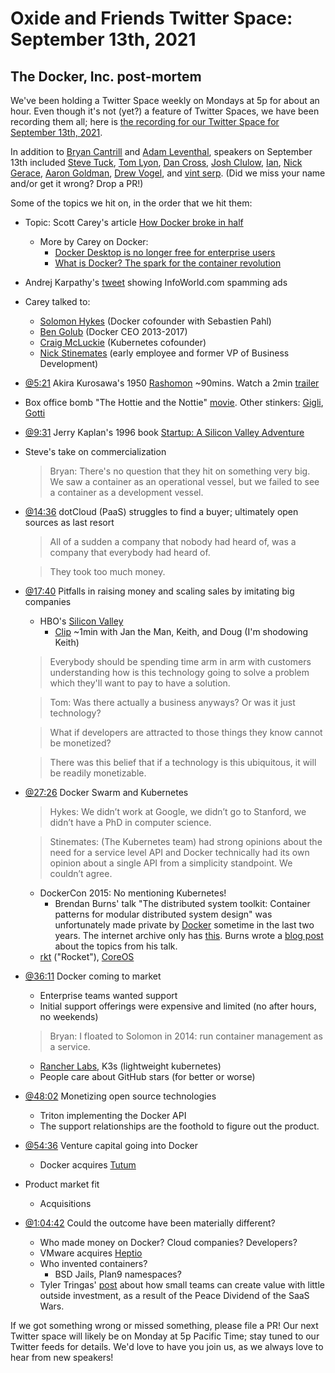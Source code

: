 # Oxide and Friends Twitter Space: September 13th, 2021

## The Docker, Inc. post-mortem

We've been holding a Twitter Space weekly on Mondays at 5p for about an hour.
Even though it's not (yet?) a feature of Twitter Spaces, we have been
recording them all; here is
[the recording for our Twitter Space for September 13th, 2021](https://youtu.be/l9LTJdT0sZ8).

In addition to
[Bryan Cantrill](https://twitter.com/bcantrill) and
[Adam Leventhal](https://twitter.com/ahl),
speakers on September 13th included
[Steve Tuck](https://twitter.com/sdtuck),
[Tom Lyon](https://twitter.com/aka_pugs),
[Dan Cross](https://twitter.com/DanCrossNYC),
[Josh Clulow](https://twitter.com/jmclulow),
[Ian](https://twitter.com/iangrunert),
[Nick Gerace](https://twitter.com/nickgeracehacks),
[Aaron Goldman](https://twitter.com/aarondgoldman),
[Drew Vogel](https://twitter.com/drewonpaper),
and [vint serp](https://twitter.com/ZackMaril).
(Did we miss your name and/or get it wrong? Drop a PR!)

Some of the topics we hit on, in the order that we hit them:

- Topic: Scott Carey's article [How Docker broke in half][docker-broke]
  - More by Carey on Docker:
    - [Docker Desktop is no longer free for enterprise users][docker-desktop]
    - [What is Docker? The spark for the container revolution][docker-what-is]
- Andrej Karpathy's [tweet](https://twitter.com/karpathy/status/1435827240286109702)
  showing InfoWorld.com spamming ads
- Carey talked to:
  - [Solomon Hykes](https://twitter.com/solomonstre)
    (Docker cofounder with Sebastien Pahl)
  - [Ben Golub](https://twitter.com/golubbe) (Docker CEO 2013-2017)
  - [Craig McLuckie](https://twitter.com/cmcluck) (Kubernetes cofounder)
  - [Nick Stinemates](https://twitter.com/nickstinemates)
    (early employee and former VP of Business Development)
- [@5:21](https://youtu.be/l9LTJdT0sZ8?t=321)
  Akira Kurosawa's 1950 [Rashomon](https://en.wikipedia.org/wiki/Rashomon) ~90mins.
  Watch a 2min [trailer](https://www.youtube.com/watch?v=xCZ9TguVOIA)
- Box office bomb "The Hottie and the Nottie" [movie][hottie].
  Other stinkers: [Gigli](https://en.wikipedia.org/wiki/Gigli),
  [Gotti](https://en.wikipedia.org/wiki/Gotti_(2018_film))
- [@9:31](https://youtu.be/l9LTJdT0sZ8?t=571)
  Jerry Kaplan's 1996 book [Startup: A Silicon Valley Adventure][startup]
- Steve's take on commercialization
  > Bryan: There's no question that they hit on something very big.
  > We saw a container as an operational vessel, but we failed to see
  > a container as a development vessel.
- [@14:36](https://youtu.be/l9LTJdT0sZ8?t=876)
  dotCloud (PaaS) struggles to find a buyer; ultimately open sources as last resort
  > All of a sudden a company that nobody had heard of,
  > was a company that everybody had heard of.

  > They took too much money.
- [@17:40](https://youtu.be/l9LTJdT0sZ8?t=1060)
  Pitfalls in raising money and scaling sales by imitating big companies
  - HBO's [Silicon Valley](https://en.wikipedia.org/wiki/Silicon_Valley_(TV_series))
    - [Clip](https://youtu.be/de5vU7NLu8o) ~1min with
      Jan the Man, Keith, and Doug (I'm shodowing Keith)
  > Everybody should be spending time arm in arm with customers understanding
  > how is this technology going to solve a problem
  > which they'll want to pay to have a solution.

  > Tom: Was there actually a business anyways? Or was it just technology?

  > What if developers are attracted to those things they know cannot be monetized?

  > There was this belief that if a technology is this ubiquitous,
  > it will be readily monetizable.
- [@27:26](https://youtu.be/l9LTJdT0sZ8?t=1646) Docker Swarm and Kubernetes
  > Hykes: We didn’t work at Google, we didn’t go to Stanford,
  > we didn’t have a PhD in computer science.

  > Stinemates: (The Kubernetes team) had strong opinions about the need for a
  > service level API and Docker technically had its own opinion about a
  > single API from a simplicity standpoint. We couldn’t agree.
  - DockerCon 2015: No mentioning Kubernetes!
    - Brendan Burns' talk "The distributed system toolkit: Container patterns for
      modular distributed system design" was unfortunately made private
      by [Docker](https://www.youtube.com/c/DockerIo) sometime in the last two years.
      The internet archive only has [this][burns-dockercon].
      Burns wrote a [blog post][burns-blog] about the topics from his talk.
  - [rkt](https://github.com/rkt/rkt/) ("Rocket"),
    [CoreOS](https://en.wikipedia.org/wiki/Container_Linux)
- [@36:11](https://youtu.be/l9LTJdT0sZ8?t=2171) Docker coming to market
  - Enterprise teams wanted support
  - Initial support offerings were expensive and limited
    (no after hours, no weekends)
  > Bryan: I floated to Solomon in 2014: run container management as a service.
  - [Rancher Labs](https://en.wikipedia.org/wiki/Rancher_Labs),
    K3s (lightweight kubernetes)
  - People care about GitHub stars (for better or worse)
- [@48:02](https://youtu.be/l9LTJdT0sZ8?t=2882)
  Monetizing open source technologies
  - Triton implementing the Docker API
  - The support relationships are the foothold to figure out the product.
- [@54:36](https://youtu.be/l9LTJdT0sZ8?t=3276)
  Venture capital going into Docker
  - Docker acquires [Tutum](https://www.docker.com/blog/docker-acquires-tutum/)
- Product market fit
  - Acquisitions
- [@1:04:42](https://youtu.be/l9LTJdT0sZ8?t=3882)
  Could the outcome have been materially different?
  - Who made money on Docker? Cloud companies? Developers?
  - VMware acquires [Heptio][heptio]
  - Who invented containers?
    - BSD Jails, Plan9 namespaces?
  - Tyler Tringas' [post](https://calmfund.com/writing/investment-memo-calm-fund-2)
    about how small teams can create value with little outside investment, as
    a result of the Peace Dividend of the SaaS Wars.

If we got something wrong or missed something, please file a PR!
Our next Twitter space will likely be on Monday at 5p Pacific Time; stay tuned
to our Twitter feeds for details.  We'd love to have you join us, as we
always love to hear from new speakers!

[docker-broke]: https://www.infoworld.com/article/3632142/how-docker-broke-in-half.html
[docker-desktop]: https://www.infoworld.com/article/3630393/docker-desktop-is-no-longer-free-for-enterprise-users.html
[docker-what-is]: https://www.infoworld.com/article/3204171/what-is-docker-the-spark-for-the-container-revolution.html
[hottie]: https://en.wikipedia.org/wiki/The_Hottie_and_the_Nottie
[startup]: https://www.google.com/books/edition/Startup/dih2GDy5cHEC?hl=en
[burns-dockercon]: https://web.archive.org/web/20151014150029/https://www.youtube.com/watch?v=Ph3t8jIt894
[burns-blog]: https://kubernetes.io/blog/2015/06/the-distributed-system-toolkit-patterns/
[heptio]: https://techcrunch.com/2018/11/06/vmware-acquires-heptio-the-startup-founded-by-2-co-founders-of-kubernetes/

